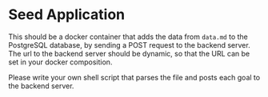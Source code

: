 # Seed Application
This should be a docker container that adds the data from `data.md` to the PostgreSQL database, by sending a POST request to the backend server.
The url to the backend server should be dynamic, so that the URL can be set in your docker composition.

Please write your own shell script that parses the file and posts each goal to the backend server.